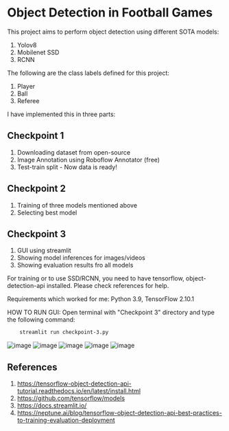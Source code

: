 # Object Detection in Football Games
This project aims to perform object detection using different SOTA models:
1) Yolov8
2) Mobilenet SSD
3) RCNN

The following are the class labels defined for this project:
1) Player
2) Ball
3) Referee

I have implemented this in three parts:
## Checkpoint 1
1) Downloading dataset from open-source
2) Image Annotation using Roboflow Annotator (free)
3) Test-train split - Now data is ready!

## Checkpoint 2
1) Training of three models mentioned above
2) Selecting best model

## Checkpoint 3
1) GUI using streamlit
2) Showing model inferences for images/videos
3) Showing evaluation results fro all models

For training or to use SSD/RCNN, you need to have tensorflow, object-detection-api installed. Please check references for help.

Requirements which worked for me:
Python 3.9, TensorFlow 2.10.1


HOW TO RUN GUI:
Open terminal with "Checkpoint 3" directory and type the following command:
```bash
    streamlit run checkpoint-3.py
```

![image](https://github.com/user-attachments/assets/4b0ffd65-55bc-4139-b706-ff823f00bc79)
![image](https://github.com/user-attachments/assets/d63bc4ff-4871-4d59-95e2-1a3792f0d2e0)
![image](https://github.com/user-attachments/assets/7b3a9206-3f71-47c8-b96d-cae848fa4faf)
![image](https://github.com/user-attachments/assets/b36c0daa-10be-40e6-aef1-5ba517fdbcdb)
![image](https://github.com/user-attachments/assets/021a899f-dae9-47cd-a95a-94f81f596268)







## References
1) https://tensorflow-object-detection-api-tutorial.readthedocs.io/en/latest/install.html 
2) https://github.com/tensorflow/models 
3) https://docs.streamlit.io/ 
4) https://neptune.ai/blog/tensorflow-object-detection-api-best-practices-to-training-evaluation-deployment 
